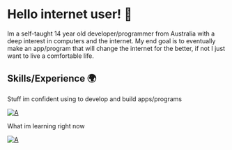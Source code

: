 # Hello internet user! 👋
Im a self-taught 14 year old developer/programmer from Australia with a deep interest in computers and the internet. My end goal is to eventually make an app/program that will change the internet for the better, if not I just want to live a comfortable life.

## Skills/Experience 🌍

Stuff im confident using to develop and build apps/programs

[![A](https://skillicons.dev/icons?i=linux,docker,github,git,nginx,cloudflare,markdown,python,mongo,discord)](https://skillicons.dev)

What im learning right now

[![A](https://skillicons.dev/icons?i=html,css,js)](https://skillicons.dev)


<!--
**Atomic2ds/atomic2ds** is a ✨ _special_ ✨ repository because its `README.md` (this file) appears on your GitHub profile.

Here are some ideas to get you started:

- 🔭 I’m currently working on ...
- 🌱 I’m currently learning ...
- 👯 I’m looking to collaborate on ...
- 🤔 I’m looking for help with ...
- 💬 Ask me about ...
- 📫 How to reach me: ...
- 😄 Pronouns: ...
- ⚡ Fun fact: ...
-->
